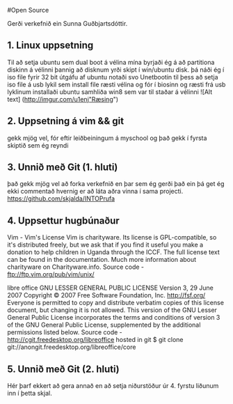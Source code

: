 #Open Source

Gerði verkefnið ein 
Sunna Guðbjartsdóttir.

## 1. Linux uppsetning

Til að setja ubuntu sem dual boot á vélina mína byrjaði ég á að partitiona diskinn á vélinni þannig að disknum yrði skipt í win/ubuntu disk. þá náði ég í iso file fyrir 32 bit útgáfu af ubuntu 
notaði svo Unetbootin til þess að setja iso file á usb lykil sem install file
ræsti vélina og fór í biosinn og ræsti frá usb lyklinum
installaði ubuntu samhliða win8 sem var til staðar á vélinni
![Alt text] (http://imgur.com/u1enj"Ræsing")


## 2. Uppsetning á vim && git

gekk mjög vel, fór eftir leiðbeiningum á myschool og það gekk í fyrsta skiptið sem ég reyndi 
## 3. Unnið með Git (1. hluti)

það gekk mjög vel að forka verkefnið en þar sem ég gerði það ein þá get ég ekki commentað hvernig er að láta aðra vinna í sama projecti.
https://github.com/skjalda/INTOPrufa

## 4. Uppsettur hugbúnaður

Vim  - Vim's License
Vim is charityware. Its license is GPL-compatible, so it's distributed freely, but we ask that if you find it useful you make a donation to help children in Uganda through the ICCF. The full license text can be found in the documentation. Much more information about charityware on Charityware.info. 
Source code - ftp://ftp.vim.org/pub/vim/unix/

libre office 
GNU LESSER GENERAL PUBLIC LICENSE
Version 3, 29 June 2007
Copyright © 2007 Free Software Foundation, Inc. <http://fsf.org/>
Everyone is permitted to copy and distribute verbatim copies of this license document, but changing it is not allowed.
This version of the GNU Lesser General Public License incorporates the terms and conditions of version 3 of the GNU General Public License, supplemented by the additional permissions listed below.
Source code - http://cgit.freedesktop.org/libreoffice  hosted in git $ git clone git://anongit.freedesktop.org/libreoffice/core


## 5. Unnið með Git (2. hluti)

Hér þarf ekkert að gera annað en að setja niðurstöður úr 4. fyrstu liðunum inn í þetta skjal.
